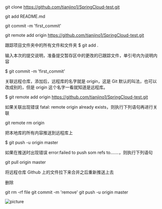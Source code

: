 git clone https://github.com/tianjino1/SpringCloud-test.git

git add README.md

git commit -m 'first_commit'

git remote add origin https://github.com/tianjino1/SpringCloud-test.git

跟踪项目文件夹中的所有文件和文件夹
$ git add . 

输入本次的提交说明，准备提交暂存区中的更改的已跟踪文件，单引号内为说明内容

$ git commit -m 'first_commit'

关联远程仓库，添加后，远程库的名字就是 origin，这是 Git 默认的叫法，也可以改成别的，但是 origin 这个名字一看就知道是远程库。

$ git remote add origin https://github.com/tianjino1/SpringCloud-test.git

如果关联出现错误 fatal: remote origin already exists，则执行下列语句再进行关联

git remote rm origin

把本地库的所有内容推送到远程库上

$ git push -u origin master

如果在推送时出现错误 error:failed to push som refs to.......，则执行下列语句

git pull origin master

将远程仓库 Github 上的文件拉下来合并之后重新推送上去

删除

git rm -rf file
git commit -m 'remove'
git push -u origin master

![picture](http://img.zcool.cn/community/0117e2571b8b246ac72538120dd8a4.jpg@1280w_1l_2o_100sh.jpg)
